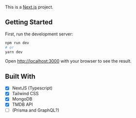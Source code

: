 This is a [Next.js](https://nextjs.org/) project.

## Getting Started

First, run the development server:

```bash
npm run dev
# or
yarn dev
```

Open [http://localhost:3000](http://localhost:3000) with your browser to see the result.

## Built With

- [x] NextJS (Typescript)
- [x] Tailwind CSS
- [x] MongoDB
- [x] TMDB API
- [ ] \(Prisma and GraphQL?)
